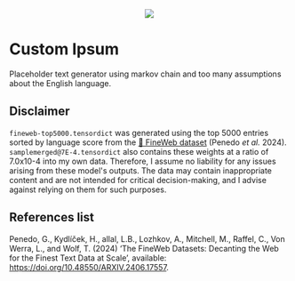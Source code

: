 <div align="center">
  <img src="https://visitor-badge.laobi.icu/badge?page_id=JoshuaJewell.Custom-Ipsum&"  />
</div>

# Custom Ipsum
Placeholder text generator using markov chain and too many assumptions about the English language.


## Disclaimer
`fineweb-top5000.tensordict` was generated using the top 5000 entries sorted by language score from the <a href="https://huggingface.co/datasets/HuggingFaceFW/fineweb">🍷 FineWeb dataset</a> (Penedo _et al._ 2024). `samplemerged@7E-4.tensordict` also contains these weights at a ratio of 7.0x10-4 into my own data. Therefore, I assume no liability for any issues arising from these model's outputs. The data may contain inappropriate content and are not intended for critical decision-making, and I advise against relying on them for such purposes.

## References list
Penedo, G., Kydlíček, H., allal, L.B., Lozhkov, A., Mitchell, M., Raffel, C., Von Werra, L., and Wolf, T. (2024) ‘The FineWeb Datasets: Decanting the Web for the Finest Text Data at Scale’, available: https://doi.org/10.48550/ARXIV.2406.17557.
